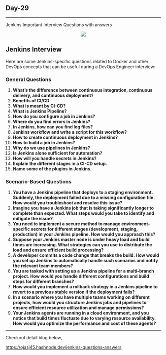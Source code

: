 ## Day-29
------

Jenkins Important Interview Questions with answers

<p align="center"><img align="center" src="https://user-images.githubusercontent.com/115981550/215283081-1c77ac18-4825-49d1-8727-7f0940846fff.png" /></p>

## Jenkins Interview

Here are some Jenkins-specific questions related to Docker and other DevOps concepts that can be useful during a DevOps Engineer interview:

### General Questions

1. **What’s the difference between continuous integration, continuous delivery, and continuous deployment?**
2. **Benefits of CI/CD.**
3. **What is meant by CI-CD?**
4. **What is Jenkins Pipeline?**
5. **How do you configure a job in Jenkins?**
6. **Where do you find errors in Jenkins?**
7. **In Jenkins, how can you find log files?**
8. **Jenkins workflow and write a script for this workflow?**
9. **How to create continuous deployment in Jenkins?**
10. **How to build a job in Jenkins?**
11. **Why do we use pipelines in Jenkins?**
12. **Is Jenkins alone sufficient for automation?**
13. **How will you handle secrets in Jenkins?**
14. **Explain the different stages in a CI-CD setup.**
15. **Name some of the plugins in Jenkins.**

### Scenario-Based Questions

1. **You have a Jenkins pipeline that deploys to a staging environment. Suddenly, the deployment failed due to a missing configuration file. How would you troubleshoot and resolve this issue?**
2. **Imagine you have a Jenkins job that is taking significantly longer to complete than expected. What steps would you take to identify and mitigate the issue?**
3. **You need to implement a secure method to manage environment-specific secrets for different stages (development, staging, production) in your Jenkins pipeline. How would you approach this?**
4. **Suppose your Jenkins master node is under heavy load and build times are increasing. What strategies can you use to distribute the load and ensure efficient build processing?**
5. **A developer commits a code change that breaks the build. How would you set up Jenkins to automatically handle such scenarios and notify the relevant team members?**
6. **You are tasked with setting up a Jenkins pipeline for a multi-branch project. How would you handle different configurations and build steps for different branches?**
7. **How would you implement a rollback strategy in a Jenkins pipeline to revert to a previous stable version if the deployment fails?**
8. **In a scenario where you have multiple teams working on different projects, how would you structure Jenkins jobs and pipelines to ensure efficient resource utilization and manage permissions?**
9. **Your Jenkins agents are running in a cloud environment, and you notice that build times fluctuate due to varying resource availability. How would you optimize the performance and cost of these agents?**

------------

Checkout detail blog below,

https://ojasj45.hashnode.dev/jenkins-questions-answers
